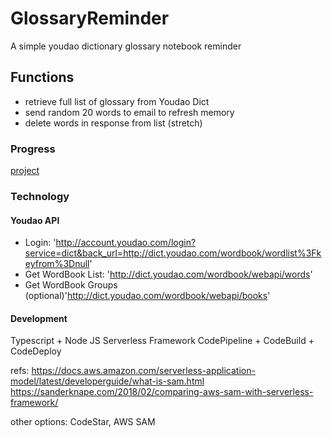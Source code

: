 # GlossaryReminder

A simple youdao dictionary glossary notebook reminder

## Functions

- retrieve full list of glossary from Youdao Dict
- send random 20 words to email to refresh memory
- delete words in response from list (stretch)

### Progress

[project](https://github.com/stella-hu-xing/GlossaryRetriever/projects/1)

### Technology

#### Youdao API

- Login: 'http://account.youdao.com/login?service=dict&back_url=http://dict.youdao.com/wordbook/wordlist%3Fkeyfrom%3Dnull'
- Get WordBook List: 'http://dict.youdao.com/wordbook/webapi/words'
- Get WordBook Groups (optional)'http://dict.youdao.com/wordbook/webapi/books'

#### Development

Typescript + Node JS
Serverless Framework
CodePipeline + CodeBuild + CodeDeploy

refs:
https://docs.aws.amazon.com/serverless-application-model/latest/developerguide/what-is-sam.html
https://sanderknape.com/2018/02/comparing-aws-sam-with-serverless-framework/

other options: CodeStar, AWS SAM
